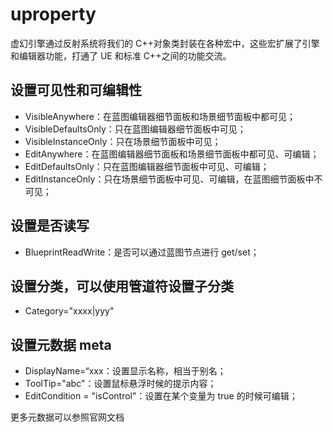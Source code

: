 # uproperty

虚幻引擎通过反射系统将我们的 C++对象类封装在各种宏中，这些宏扩展了引擎和编辑器功能，打通了 UE 和标准 C++之间的功能交流。

## 设置可见性和可编辑性

- VisibleAnywhere：在蓝图编辑器细节面板和场景细节面板中都可见；
- VisibleDefaultsOnly：只在蓝图编辑器细节面板中可见；
- VisibleInstanceOnly：只在场景细节面板中可见；
- EditAnywhere：在蓝图编辑器细节面板和场景细节面板中都可见、可编辑；
- EditDefaultsOnly：只在蓝图编辑器细节面板中可见、可编辑；
- EditInstanceOnly：只在场景细节面板中可见、可编辑，在蓝图细节面板中不可见；

## 设置是否读写

- BlueprintReadWrite：是否可以通过蓝图节点进行 get/set；

## 设置分类，可以使用管道符设置子分类

- Category="xxxx|yyy"

## 设置元数据 meta

- DisplayName=“xxx：设置显示名称，相当于别名；
- ToolTip="abc"：设置鼠标悬浮时候的提示内容；
- EditCondition = "isControl"：设置在某个变量为 true 的时候可编辑；

更多元数据可以参照官网文档
